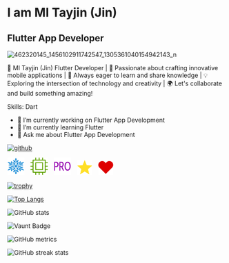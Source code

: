 # I am MI Tayjin (Jin)
## Flutter App Developer


![462320145_1456102911742547_1305361040154942143_n](https://github.com/user-attachments/assets/3c803b39-7d25-4beb-86ec-a3297828c9bd)

👤 MI Tayjin (Jin)
Flutter Developer | 🚀 Passionate about crafting innovative mobile applications | 🌱 Always eager to learn and share knowledge | 💡 Exploring the intersection of technology and creativity | 🌍 Let's collaborate and build something amazing!



Skills: Dart

- 🔭 I’m currently working on Flutter App Development 
- 🌱 I’m currently learning Flutter 
- 💬 Ask me about Flutter App Development 


[<img src='https://cdn.jsdelivr.net/npm/simple-icons@3.0.1/icons/github.svg' alt='github' height='40'>](https://github.com/JinDev07)  

<a href='https://archiveprogram.github.com/'><img src='https://raw.githubusercontent.com/acervenky/animated-github-badges/master/assets/acbadge.gif' width='40' height='40'></a> <a href='https://docs.github.com/en/developers'><img src='https://raw.githubusercontent.com/acervenky/animated-github-badges/master/assets/devbadge.gif' width='40' height='40'></a> <a href='https://github.com/pricing'><img src='https://raw.githubusercontent.com/acervenky/animated-github-badges/master/assets/pro.gif' width='40' height='40'></a> <a href='https://stars.github.com/'><img src='https://raw.githubusercontent.com/acervenky/animated-github-badges/master/assets/starbadge.gif' width='35' height='35'></a> <a href='https://docs.github.com/en/github/supporting-the-open-source-community-with-github-sponsors'><img src='https://raw.githubusercontent.com/acervenky/animated-github-badges/master/assets/sponsorbadge.gif' width='35' height='35'></a> 

[![trophy](https://github-profile-trophy.vercel.app/?username=JinDev07)](https://github.com/ryo-ma/github-profile-trophy)

[![Top Langs](https://github-readme-stats.vercel.app/api/top-langs/?username=JinDev07)](https://github.com/anuraghazra/github-readme-stats)

![GitHub stats](https://github-readme-stats.vercel.app/api?username=JinDev07&show_icons=true&count_private=true)  

![Vaunt Badge](https://api.vaunt.dev/v1/github/entities/JinDev07/contributions?format=svg&private=true)  

![GitHub metrics](https://metrics.lecoq.io/JinDev07)  

![GitHub streak stats](https://streak-stats.demolab.com/?user=JinDev07)  

